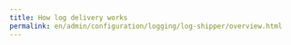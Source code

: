 ```yaml
---
title: How log delivery works
permalink: en/admin/configuration/logging/log-shipper/overview.html
---
```

